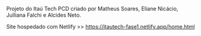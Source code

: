 Projeto do Itaú Tech PCD criado por Matheus Soares, Eliane Nicácio, Julliana Falchi e Alcides Neto.

Site hospedado com Netlify >> https://itautech-fase1.netlify.app/home.html
